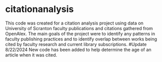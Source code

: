 # citationanalysis
This code was created for a citation analysis project using data on University of Scranton faculty publications and citations gathered from OpenAlex. The main goals of the project were to identify any patterns in faculty publishing practices and to identify overlap between works being cited by faculty research and current library subscriptions. 
#Update 8/22/2024
New code has been added to help determine the age of an article when it was cited.  
